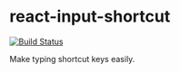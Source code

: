 # react-input-shortcut

[![Build Status](https://travis-ci.org/s4kr4/react-input-shortcut.svg?branch=master)](https://travis-ci.org/s4kr4/react-input-shortcut)

Make typing shortcut keys easily.

